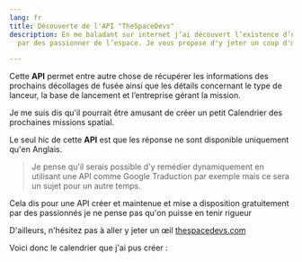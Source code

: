 ```yaml
---
lang: fr
title: Découverte de l'API "TheSpaceDevs"
description: En me baladant sur internet j’ai découvert l’existence d’une API créer
  par des passionner de l’espace. Je vous propose d'y jeter un coup d'œil.

---
```

Cette **API** permet entre autre chose de récupérer les informations des prochains décollages de fusée ainsi que les détails concernant le type de lanceur, la base de lancement et l’entreprise gérant la mission.

Je me suis dis qu'il pourrait être amusant de créer un petit Calendrier des prochaines missions spatial.

Le seul hic de cette **API** est que les réponse ne sont disponible uniquement qu'en Anglais.

> Je pense qu'il serais possible d'y remédier dynamiquement en utilisant une API comme Google Traduction par exemple mais ce sera un sujet pour un autre temps.

Cela dis pour une API créer et maintenue et mise a disposition gratuitement par des passionnés je ne pense pas qu'on puisse en tenir rigueur

D'ailleurs, n'hésitez pas à aller y jeter un œil [thespacedevs.com](https://thespacedevs.com/ "thespacedevs.com")

Voici donc le calendrier que j'ai pus créer :

<projects-space-calendar></projects-space-calendar>